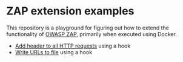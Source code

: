 # ZAP extension examples

This repository is a playground for figuring out how to extend the functionality of [OWASP ZAP](https://www.zaproxy.org/), primarily when executed using Docker.

* [Add header to all HTTP requests](add-request-header) using a hook
* [Write URLs to file](write-urls-to-file) using a hook